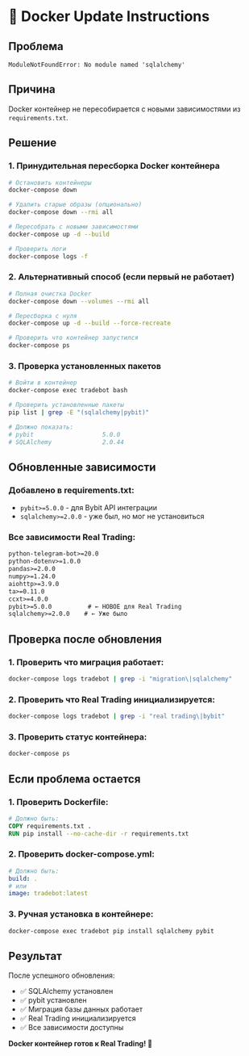 # 🐳 Docker Update Instructions

## Проблема
```
ModuleNotFoundError: No module named 'sqlalchemy'
```

## Причина
Docker контейнер не пересобирается с новыми зависимостями из `requirements.txt`.

## Решение

### 1. Принудительная пересборка Docker контейнера

```bash
# Остановить контейнеры
docker-compose down

# Удалить старые образы (опционально)
docker-compose down --rmi all

# Пересобрать с новыми зависимостями
docker-compose up -d --build

# Проверить логи
docker-compose logs -f
```

### 2. Альтернативный способ (если первый не работает)

```bash
# Полная очистка Docker
docker-compose down --volumes --rmi all

# Пересборка с нуля
docker-compose up -d --build --force-recreate

# Проверить что контейнер запустился
docker-compose ps
```

### 3. Проверка установленных пакетов

```bash
# Войти в контейнер
docker-compose exec tradebot bash

# Проверить установленные пакеты
pip list | grep -E "(sqlalchemy|pybit)"

# Должно показать:
# pybit                   5.0.0
# SQLAlchemy              2.0.44
```

## Обновленные зависимости

### Добавлено в requirements.txt:
- `pybit>=5.0.0` - для Bybit API интеграции
- `sqlalchemy>=2.0.0` - уже был, но мог не установиться

### Все зависимости Real Trading:
```txt
python-telegram-bot>=20.0
python-dotenv>=1.0.0
pandas>=2.0.0
numpy>=1.24.0
aiohttp>=3.9.0
ta>=0.11.0
ccxt>=4.0.0
pybit>=5.0.0          # ← НОВОЕ для Real Trading
sqlalchemy>=2.0.0    # ← Уже было
```

## Проверка после обновления

### 1. Проверить что миграция работает:
```bash
docker-compose logs tradebot | grep -i "migration\|sqlalchemy"
```

### 2. Проверить что Real Trading инициализируется:
```bash
docker-compose logs tradebot | grep -i "real trading\|bybit"
```

### 3. Проверить статус контейнера:
```bash
docker-compose ps
```

## Если проблема остается

### 1. Проверить Dockerfile:
```dockerfile
# Должно быть:
COPY requirements.txt .
RUN pip install --no-cache-dir -r requirements.txt
```

### 2. Проверить docker-compose.yml:
```yaml
# Должно быть:
build: .
# или
image: tradebot:latest
```

### 3. Ручная установка в контейнере:
```bash
docker-compose exec tradebot pip install sqlalchemy pybit
```

## Результат

После успешного обновления:
- ✅ SQLAlchemy установлен
- ✅ pybit установлен  
- ✅ Миграция базы данных работает
- ✅ Real Trading инициализируется
- ✅ Все зависимости доступны

**Docker контейнер готов к Real Trading! 🚀**

